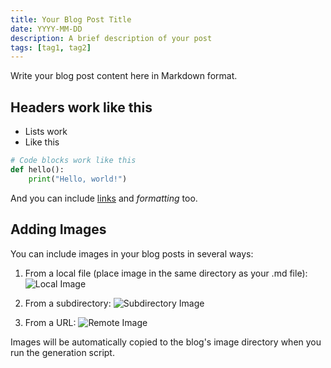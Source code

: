 ```yaml
---
title: Your Blog Post Title
date: YYYY-MM-DD
description: A brief description of your post
tags: [tag1, tag2]
---
```


Write your blog post content here in Markdown format.

## Headers work like this

- Lists work
- Like this

```python
# Code blocks work like this
def hello():
    print("Hello, world!")
```

And you can include [links](https://example.com) and *formatting* too.

## Adding Images

You can include images in your blog posts in several ways:

1. From a local file (place image in the same directory as your .md file):
   ![Local Image](image.jpg)

2. From a subdirectory:
   ![Subdirectory Image](images/photo.png)

3. From a URL:
   ![Remote Image](https://example.com/image.jpg)

Images will be automatically copied to the blog's image directory when you run the generation script.